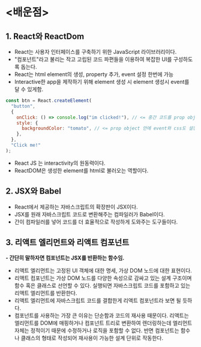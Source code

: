 # <배운점>

## 1. React와 ReactDom

- React는 사용자 인터페이스를 구축하기 위한 JavaScript 라이브러리이다.
- "컴포넌트"라고 불리는 작고 고립된 코드 파편들을 이용하여 복잡한 UI를 구성하도록 돕는다.
- React는 html element의 생성, property 추가, event 설정 한번에 가능
- Interactive한 app을 제작하기 위해 element 생성 시 element 생성시 event를 달 수 있게함.

```javascript
const btn = React.createElement(
  "button",
  {
    onClick: () => console.log("im clicked!"), // <= 중간 코드를 prop object라 부른다.
    style: {
      backgroundColor: "tomato", // <= prop object 안에 event와 css도 설정가능하며, 자동으로 html, js, css의 위치로 가게 된다.
    },
  },
  "Click me!"
);
```

- React JS 는 interactivity의 원동력이다.
- ReactDOM은 생성한 element를 html로 불러오는 역할이다.

## 2. JSX와 Babel

- React에서 제공하는 자바스크립트의 확장판이 JSX이다.
- JSX를 원래 자바스크립트 코드로 변환해주는 컴파일러가 Babel이다.
- 간이 컴파일러를 넣어 코드를 더 효율적으로 작성하게 도와주는 도구들이다.

## 3. 리액트 엘리먼트와 리액트 컴포넌트

**- 간단히 말하자면 컴포넌트는 JSX를 반환하는 함수임.**
<br />

- 리액트 엘리먼트는 고정된 UI 객체에 대한 명세, 가상 DOM 노드에 대한 표현이다.
- 리액트 컴포넌트는 가상 DOM 노드를 다양한 속성으로 감싸고 있는 설계 구조이며 함수 혹은 클래스로 선언할 수 있다. 실행되면 자바스크립트 코드를 포함하고 있는 리액트 엘리먼트를 반환한다.
- 리액트 엘리먼트에 자바스크립트 코드를 결합한게 리액트 컴포넌트라 보면 될 듯하다.
- 컴포넌트를 사용하는 가장 큰 이유는 단순함과 코드의 재사용 때문이다. 리액트는 엘리먼트를 DOM에 매핑하거나 컴포넌트 트리로 변환하여 렌더링하는데 엘리먼트 자체는 정적이기 때문에 수정하거나 로직을 포함할 수 없다. 반면 컴포넌트는 함수나 클래스의 형태로 작성되어 재사용이 가능한 설계 단위로 작동한다.
